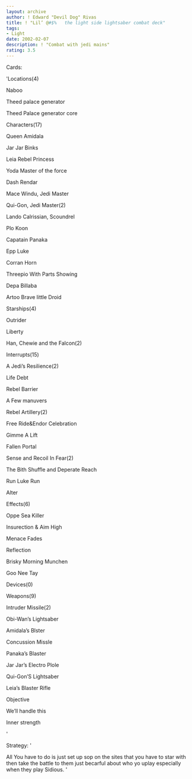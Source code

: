 ```yaml
---
layout: archive
author: ! Edward "Devil Dog" Rivas
title: ! "Lil’ @#$%   the light side lightsaber combat deck"
tags:
- Light
date: 2002-02-07
description: ! "Combat with jedi mains"
rating: 3.5
---
```

Cards: 

'Locations(4)

Naboo

Theed palace generator 

Theed Palace generator core

Characters(17)

Queen Amidala

Jar Jar Binks

Leia Rebel Princess

Yoda Master of the force

Dash Rendar

Mace Windu, Jedi Master

Qui-Gon, Jedi Master(2)

Lando Calrissian, Scoundrel

Plo Koon

Capatain Panaka

Epp Luke

Corran Horn

Threepio With Parts Showing

Depa Billaba

Artoo Brave little Droid

Starships(4)

Outrider

Liberty

Han, Chewie and the Falcon(2)

Interrupts(15)

A Jedi’s Resilience(2)

Life Debt 

Rebel Barrier

A Few manuvers

Rebel Artillery(2)

Free Ride&Endor Celebration

Gimme A Lift

Fallen Portal

Sense and Recoil In Fear(2)

The Bith Shuffle and Deperate Reach

Run Luke Run 

Alter

Effects(6)

Oppe Sea Killer

Insurection & Aim High

Menace Fades

Reflection

Brisky Morning Munchen

Goo Nee Tay

Devices(0)

Weapons(9)

Intruder Missile(2)

Obi-Wan’s Lightsaber

Amidala’s Blster

Concussion Missle

Panaka’s Blaster

Jar Jar’s Electro Plole

Qui-Gon’S Lightsaber

Leia’s Blaster Rifle

Objective

We’ll handle this

Inner strength




'

Strategy: '

All You  have to do is just set up sop on the sites that you have to star with then take the battle to them just becarful about who yo uplay especially when they play Sidious. '